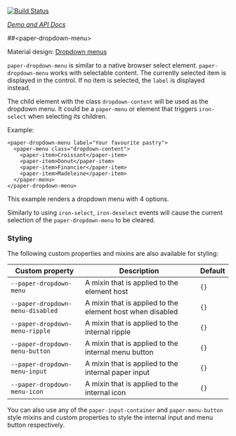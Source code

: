 
<!---

This README is automatically generated from the comments in these files:
paper-dropdown-menu.html

Edit those files, and our readme bot will duplicate them over here!
Edit this file, and the bot will squash your changes :)

-->

[![Build Status](https://travis-ci.org/PolymerElements/paper-dropdown-menu.svg?branch=master)](https://travis-ci.org/PolymerElements/paper-dropdown-menu)

_[Demo and API Docs](https://elements.polymer-project.org/elements/paper-dropdown-menu)_


##&lt;paper-dropdown-menu&gt;


Material design: [Dropdown menus](https://www.google.com/design/spec/components/buttons.html#buttons-dropdown-buttons)

`paper-dropdown-menu` is similar to a native browser select element.
`paper-dropdown-menu` works with selectable content. The currently selected
item is displayed in the control. If no item is selected, the `label` is
displayed instead.

The child element with the class `dropdown-content` will be used as the dropdown
menu. It could be a `paper-menu` or element that triggers `iron-select` when
selecting its children.

Example:

    <paper-dropdown-menu label="Your favourite pastry">
      <paper-menu class="dropdown-content">
        <paper-item>Croissant</paper-item>
        <paper-item>Donut</paper-item>
        <paper-item>Financier</paper-item>
        <paper-item>Madeleine</paper-item>
      </paper-menu>
    </paper-dropdown-menu>

This example renders a dropdown menu with 4 options.

Similarly to using `iron-select`, `iron-deselect` events will cause the
current selection of the `paper-dropdown-menu` to be cleared.

### Styling

The following custom properties and mixins are also available for styling:

Custom property | Description | Default
----------------|-------------|----------
`--paper-dropdown-menu` | A mixin that is applied to the element host | `{}`
`--paper-dropdown-menu-disabled` | A mixin that is applied to the element host when disabled | `{}`
`--paper-dropdown-menu-ripple` | A mixin that is applied to the internal ripple | `{}`
`--paper-dropdown-menu-button` | A mixin that is applied to the internal menu button | `{}`
`--paper-dropdown-menu-input` | A mixin that is applied to the internal paper input | `{}`
`--paper-dropdown-menu-icon` | A mixin that is applied to the internal icon | `{}`

You can also use any of the `paper-input-container` and `paper-menu-button`
style mixins and custom properties to style the internal input and menu button
respectively.


